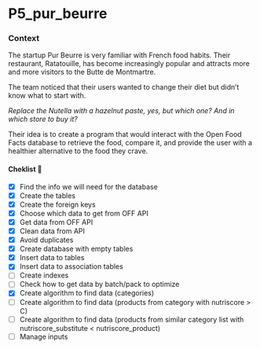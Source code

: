 # P5_pur_beurre

### Context
The startup Pur Beurre is very familiar with French food habits. Their restaurant, Ratatouille, has become increasingly popular and attracts more and more visitors to the Butte de Montmartre.

The team noticed that their users wanted to change their diet but didn’t know what to start with. 

_Replace the Nutella with a hazelnut paste, yes, but which one? And in which store to buy it?_ 

Their idea is to create a program that would interact with the Open Food Facts database to retrieve the food, compare it, and provide the user with a healthier alternative to the food they crave.

#### Cheklist :memo:
- [x] Find the info we will need for the database
- [x] Create the tables
- [x] Create the foreign keys
- [x] Choose which data to get from OFF API
- [x] Get data from OFF API
- [x] Clean data from API
- [x] Avoid duplicates
- [x] Create database with empty tables
- [x] Insert data to tables
- [x] Insert data to association tables
- [ ] Create indexes
- [ ] Check how to get data by batch/pack to optimize
- [x] Create algorithm to find data (categories)
- [ ] Create algorithm to find data (products from category with nutriscore > C)
- [ ] Create algorithm to find data (products from similar category list with nutriscore_substitute < nutriscore_product)
- [ ] Manage inputs

